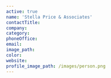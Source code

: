 ```yaml
---
active: true
name: 'Stella Price & Associates'
contactTitle:
company:
category:
phoneOffice:
email:
image_path:
color:
website:
profile_image_path: /images/person.png
---
```

